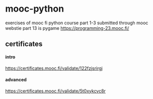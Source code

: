 # mooc-python
exercises of mooc fi python course
part 1-3 submitted through mooc webstie
part 13 is pygame 
https://programming-23.mooc.fi/

## certificates 
#### intro
https://certificates.mooc.fi/validate/122fzjsrirgj
#### advanced 
https://certificates.mooc.fi/validate/5t0xykcvc8r
